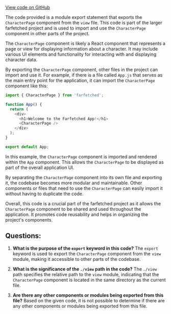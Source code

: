 [View code on GitHub](https://github.com/igorkamyshev/farfetched/apps/showcase/solid-real-world-rick-morty/src/pages/character/index.ts)

The code provided is a module export statement that exports the `CharacterPage` component from the `view` file. This code is part of the larger farfetched project and is used to import and use the `CharacterPage` component in other parts of the project.

The `CharacterPage` component is likely a React component that represents a page or view for displaying information about a character. It may include various UI elements and functionality for interacting with and displaying character data.

By exporting the `CharacterPage` component, other files in the project can import and use it. For example, if there is a file called `App.js` that serves as the main entry point for the application, it can import the `CharacterPage` component like this:

```javascript
import { CharacterPage } from 'farfetched';

function App() {
  return (
    <div>
      <h1>Welcome to the Farfetched App!</h1>
      <CharacterPage />
    </div>
  );
}

export default App;
```

In this example, the `CharacterPage` component is imported and rendered within the `App` component. This allows the `CharacterPage` to be displayed as part of the overall application UI.

By separating the `CharacterPage` component into its own file and exporting it, the codebase becomes more modular and maintainable. Other components or files that need to use the `CharacterPage` can easily import it without having to duplicate the code.

Overall, this code is a crucial part of the farfetched project as it allows the `CharacterPage` component to be shared and used throughout the application. It promotes code reusability and helps in organizing the project's components.
## Questions: 
 1. **What is the purpose of the `export` keyword in this code?**
The `export` keyword is used to export the `CharacterPage` component from the `view` module, making it accessible to other parts of the codebase.

2. **What is the significance of the `./view` path in the code?**
The `./view` path specifies the relative path to the `view` module, indicating that the `CharacterPage` component is located in the same directory as the current file.

3. **Are there any other components or modules being exported from this file?**
Based on the given code, it is not possible to determine if there are any other components or modules being exported from this file.